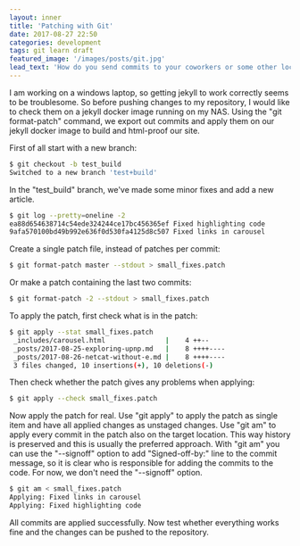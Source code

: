 ```yaml
---
layout: inner
title: 'Patching with Git'
date: 2017-08-27 22:50
categories: development
tags: git learn draft
featured_image: '/images/posts/git.jpg'
lead_text: 'How do you send commits to your coworkers or some other location without pushing them to a repository yet?'
---
```


I am working on a windows laptop, so getting jekyll to work correctly seems to be troublesome. So before pushing changes to my repository, I would like to check them on a jekyll docker image running on my NAS. Using the "git format-patch" command, we export out commits and apply them on our jekyll docker image to build and html-proof our site.

First of all start with a new branch:

```bash
$ git checkout -b test_build
Switched to a new branch 'test+build'
```

In the "test_build" branch, we've made some minor fixes and add a new article.

```bash
$ git log --pretty=oneline -2
ea88d654638714c54ede324244ce17bc456365ef Fixed highlighting code
9afa570100bd49b992e636f0d530fa4125d8c507 Fixed links in carousel
```

Create a single patch file, instead of patches per commit:

```bash
$ git format-patch master --stdout > small_fixes.patch
```

Or make a patch containing the last two commits:
```bash
$ git format-patch -2 --stdout > small_fixes.patch
```

To apply the patch, first check what is in the patch:

```bash
$ git apply --stat small_fixes.patch
 _includes/carousel.html               |    4 ++--
 _posts/2017-08-25-exploring-upnp.md   |    8 ++++----
 _posts/2017-08-26-netcat-without-e.md |    8 ++++----
 3 files changed, 10 insertions(+), 10 deletions(-)
```

Then check whether the patch gives any problems when applying:

```bash
$ git apply --check small_fixes.patch
```

Now apply the patch for real. Use "git apply" to apply the patch as single item and have all applied changes as unstaged changes. Use "git am" to apply every commit in the patch also on the target location. This way history is preserved and this is usually the preferred approach. With "git am" you can use the "--signoff" option to add "Signed-off-by:" line to the commit message, so it is clear who is responsible for adding the commits to the code. For now, we don't need the "--signoff" option.

```bash
$ git am < small_fixes.patch
Applying: Fixed links in carousel
Applying: Fixed highlighting code
```

All commits are applied successfully. Now test whether everything works fine and the changes can be pushed to the repository.
